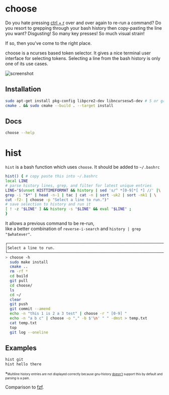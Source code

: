 # choose

Do you hate pressing [ctrl + r](https://codeburst.io/use-reverse-i-search-to-quickly-navigate-through-your-history-917f4d7ffd37) over and over again to re-run a command? Do you resort to grepping through your bash history then copy-pasting the line you want? Disgusting! So many key presses! So much visual strain!

If so, then you've come to the right place.

choose is a ncurses based token selector. It gives a nice terminal user interface for selecting tokens. Selecting a line from the bash history is only one of its use cases.

![screenshot](./screenshot.png)

## Installation

```bash
sudo apt-get install pkg-config libpcre2-dev libncursesw5-dev # 5 or greater
cmake . && sudo cmake --build . --target install 
```

## Docs

```bash
choose --help
```

# hist

`hist` is a bash function which uses `choose`. It should be added to `~/.bashrc`

```bash
hist() { # copy paste this into ~/.bashrc
local LINE
# parse history lines, grep, and filter for latest unique entries
LINE="$(unset HISTTIMEFORMAT && history | sed 's/^ *[0-9]*[ *] //' |\
grep -i "$*" | head -n-1 | tac | cat -n | sort -uk2 | sort -nk1 | \
cut -f2- | choose -p "Select a line to run.")"
# save selection to history and run it
[ ! -z "$LINE" ] && history -s "$LINE" && eval "$LINE" ;
}
```

It allows a previous command to be re-run,  
like a better combination of `reverse-i-search` and `history | grep "$whatever"`.

```bash
┌─────────────────────────────────────────────────────────────────────────────────────────────────┐
│Select a line to run.                                                                            │
└─────────────────────────────────────────────────────────────────────────────────────────────────┘
> choose -h
  sudo make install
  cmake ..
  rm -rf *
  cd build
  git pull
  cd choose/
  ls
  cd ~/
  clear
  git push
  git commit --amend
  echo -n "this 1 is 2 a 3 test" | choose -r " [0-9] "
  echo -n "a b c" | choose -o "," -b $'\n' " " -dmst > temp.txt
  cat temp.txt
  top
  git log --oneline
```

## Examples

```bash
hist git
hist hello there
```

*<sub><sup>Multiline history entries are not displayed correctly because gnu-history [doesn't](https://askubuntu.com/a/1210371) support this by default and parsing is a pain.</sup></sub>

Comparison to [fzf](./fzf.md).